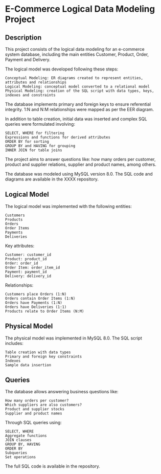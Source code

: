 # E-Commerce Logical Data Modeling Project
## Description

This project consists of the logical data modeling for an e-commerce system database, including the main entities Customer, Product, Order, Payment and Delivery.

The logical model was developed following these steps:

    Conceptual Modeling: ER diagrams created to represent entities, attributes and relationships
    Logical Modeling: conceptual model converted to a relational model
    Physical Modeling: creation of the SQL script with data types, keys, indexes and constraints

The database implements primary and foreign keys to ensure referential integrity. 1:N and N:M relationships were mapped as per the EER diagram.

In addition to table creation, initial data was inserted and complex SQL queries were formulated involving:

    SELECT, WHERE for filtering
    Expressions and functions for derived attributes
    ORDER BY for sorting
    GROUP BY and HAVING for grouping
    INNER JOIN for table joins

The project aims to answer questions like: how many orders per customer, product and supplier relations, supplier and product names, among others.

The database was modeled using MySQL version 8.0. The SQL code and diagrams are available in the XXXX repository.

## Logical Model

The logical model was implemented with the following entities:

    Customers
    Products
    Orders
    Order Items
    Payments
    Deliveries

Key attributes:

    Customer: customer_id
    Product: product_id
    Order: order_id
    Order Item: order_item_id
    Payment: payment_id
    Delivery: delivery_id

Relationships:

    Customers place Orders (1:N)
    Orders contain Order Items (1:N)
    Orders have Payments (1:N)
    Orders have Deliveries (1:1)
    Products relate to Order Items (N:M)

## Physical Model

The physical model was implemented in MySQL 8.0. The SQL script includes:

    Table creation with data types
    Primary and foreign key constraints
    Indexes
    Sample data insertion

## Queries

The database allows answering business questions like:

    How many orders per customer?
    Which suppliers are also customers?
    Product and supplier stocks
    Supplier and product names

Through SQL queries using:

    SELECT, WHERE
    Aggregate functions
    JOIN clauses
    GROUP BY, HAVING
    ORDER BY
    Subqueries
    Set operations

The full SQL code is available in the repository.